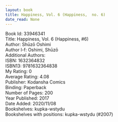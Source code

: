 ```yaml
---
layout: book
title: Happiness, Vol. 6 (Happiness,  no. 6)
date_read: None
---
```


Book Id: 33946341<br />
Title: Happiness, Vol. 6 (Happiness, #6)<br />
Author: Shūzō Oshimi<br />
Author l-f: Oshimi, Shūzō<br />
Additional Authors: <br />
ISBN: 1632364832<br />
ISBN13: 9781632364838<br />
My Rating: 0<br />
Average Rating: 4.08<br />
Publisher: Kodansha Comics<br />
Binding: Paperback<br />
Number of Pages: 200<br />
Year Published: 2017<br />
Date Added: 2020/11/08<br />
Bookshelves: kupka-wstydu<br />
Bookshelves with positions: kupka-wstydu (#2007)<br />

